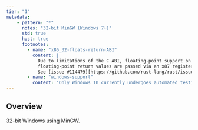 ```yaml
---
tier: "1"
metadata:
    - pattern: "*"
      notes: "32-bit MinGW (Windows 7+)"
      std: true
      host: true
      footnotes:
        - name: "x86_32-floats-return-ABI"
          content: |
            Due to limitations of the C ABI, floating-point support on `i686` targets is non-compliant:
            floating-point return values are passed via an x87 register, so NaN payload bits can be lost.
            See [issue #114479][https://github.com/rust-lang/rust/issues/114479].
        - name: "windows-support"
          content: "Only Windows 10 currently undergoes automated testing. Earlier versions of Windows rely on testing and support from the community."
---
```


## Overview

32-bit Windows using MinGW.
